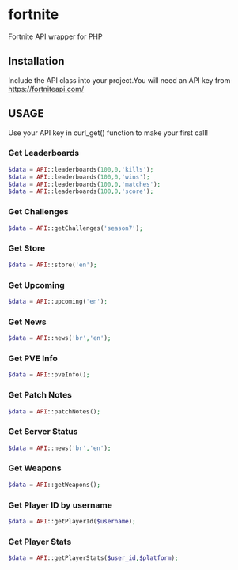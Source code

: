 # fortnite
Fortnite API wrapper for PHP

## Installation
Include the API class into your project.You will need an API key from https://fortniteapi.com/

## USAGE
Use your API key in curl_get() function to make your first call!

### Get Leaderboards
```php
$data = API::leaderboards(100,0,'kills');
$data = API::leaderboards(100,0,'wins');
$data = API::leaderboards(100,0,'matches');
$data = API::leaderboards(100,0,'score');
```
### Get Challenges
```php
$data = API::getChallenges('season7');
```
### Get Store
```php
$data = API::store('en');
```
### Get Upcoming
```php
$data = API::upcoming('en');
```
### Get News
```php
$data = API::news('br','en');
```
### Get PVE Info
```php
$data = API::pveInfo();
```
### Get Patch Notes
```php
$data = API::patchNotes();
```
### Get Server Status
```php
$data = API::news('br','en');
```
### Get Weapons
```php
$data = API::getWeapons();
```
### Get Player ID by username
```php
$data = API::getPlayerId($username);
```
### Get Player Stats
```php
$data = API::getPlayerStats($user_id,$platform);
```



